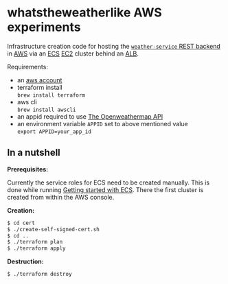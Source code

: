 whatstheweatherlike AWS experiments
===

Infrastructure creation code for hosting the [`weather-service` REST backend](https://github.com/whatstheweatherlike/weather-service) in [AWS](http://aws.amazon.com) via an [ECS](https://docs.aws.amazon.com/AmazonECS/latest/developerguide/ECS_clusters.html) [EC2](https://aws.amazon.com/ec2/) cluster behind an [ALB](https://docs.aws.amazon.com/elasticloadbalancing/latest/application/introduction.html).

Requirements:
* an [aws account](https://portal.aws.amazon.com/gp/aws/developer/registration/index.html)
* terraform install \
  `brew install terraform`
* aws cli \
  `brew install awscli`
* an appid required to use [The Openweathermap API](https://openweathermap.org/api)
* an environment variable `APPID` set to above mentioned value \
  `export APPID=your_app_id`

In a nutshell
---

**Prerequisites:**

Currently the service roles for ECS need to be created manually. This is done while running [Getting started with ECS](https://docs.aws.amazon.com/AmazonECS/latest/developerguide/ECS_GetStarted_EC2.html). There the first cluster is created from within the AWS console.

**Creation:**

```bash
$ cd cert
$ ./create-self-signed-cert.sh
$ cd ..
$ ./terraform plan
$ ./terraform apply
```

**Destruction:**

```bash
$ ./terraform destroy
```
